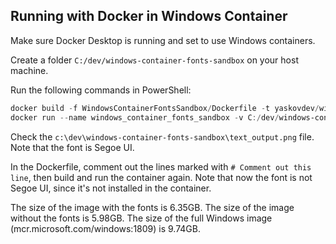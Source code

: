 ## Running with Docker in Windows Container

Make sure Docker Desktop is running and set to use Windows containers.

Create a folder `C:/dev/windows-container-fonts-sandbox` on your host machine.

Run the following commands in PowerShell:

```powershell
docker build -f WindowsContainerFontsSandbox/Dockerfile -t yaskovdev/windows-container-fonts-sandbox .
docker run --name windows_container_fonts_sandbox -v C:/dev/windows-container-fonts-sandbox:C:/image -d yaskovdev/windows-container-fonts-sandbox
```

Check the `c:\dev\windows-container-fonts-sandbox\text_output.png` file. Note that the font is Segoe UI.

In the Dockerfile, comment out the lines marked with `# Comment out this line`, then build and run the container again.
Note that now the font is not Segoe UI, since it's not installed in the container.

The size of the image with the fonts is 6.35GB.
The size of the image without the fonts is 5.98GB.
The size of the full Windows image (mcr.microsoft.com/windows:1809) is 9.74GB.
